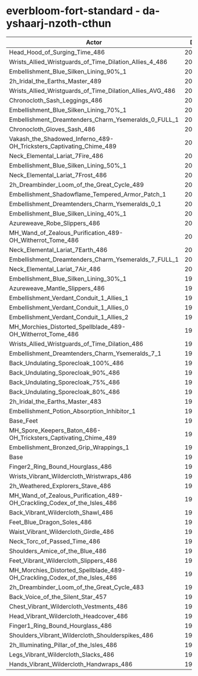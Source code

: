 # everbloom-fort-standard - da-yshaarj-nzoth-cthun
| Actor | DPS | Increase |
|---|:---:|:---:|
|Head_Hood_of_Surging_Time_486|202590|1.87%|
|Wrists_Allied_Wristguards_of_Time_Dilation_Allies_4_486|202164|1.65%|
|Embellishment_Blue_Silken_Lining_90%_1|202110|1.62%|
|2h_Iridal_the_Earths_Master_489|201718|1.43%|
|Wrists_Allied_Wristguards_of_Time_Dilation_Allies_AVG_486|201611|1.37%|
|Chronocloth_Sash_Leggings_486|201358|1.25%|
|Embellishment_Blue_Silken_Lining_70%_1|201287|1.21%|
|Embellishment_Dreamtenders_Charm_Ysemeralds_0_FULL_1|201072|1.10%|
|Chronocloth_Gloves_Sash_486|200901|1.02%|
|Vakash_the_Shadowed_Inferno_489-OH_Tricksters_Captivating_Chime_489|200895|1.01%|
|Neck_Elemental_Lariat_7Fire_486|200762|0.95%|
|Embellishment_Blue_Silken_Lining_50%_1|200688|0.91%|
|Neck_Elemental_Lariat_7Frost_486|200682|0.91%|
|2h_Dreambinder_Loom_of_the_Great_Cycle_489|200508|0.82%|
|Embellishment_Shadowflame_Tempered_Armor_Patch_1|200491|0.81%|
|Embellishment_Dreamtenders_Charm_Ysemeralds_0_1|200375|0.75%|
|Embellishment_Blue_Silken_Lining_40%_1|200274|0.70%|
|Azureweave_Robe_Slippers_486|200255|0.69%|
|MH_Wand_of_Zealous_Purification_489-OH_Witherrot_Tome_486|200180|0.65%|
|Neck_Elemental_Lariat_7Earth_486|200160|0.64%|
|Embellishment_Dreamtenders_Charm_Ysemeralds_7_FULL_1|200032|0.58%|
|Neck_Elemental_Lariat_7Air_486|200006|0.57%|
|Embellishment_Blue_Silken_Lining_30%_1|199923|0.52%|
|Azureweave_Mantle_Slippers_486|199920|0.52%|
|Embellishment_Verdant_Conduit_1_Allies_1|199879|0.50%|
|Embellishment_Verdant_Conduit_1_Allies_0|199832|0.48%|
|Embellishment_Verdant_Conduit_1_Allies_2|199814|0.47%|
|MH_Morchies_Distorted_Spellblade_489-OH_Witherrot_Tome_486|199813|0.47%|
|Wrists_Allied_Wristguards_of_Time_Dilation_486|199675|0.40%|
|Embellishment_Dreamtenders_Charm_Ysemeralds_7_1|199670|0.40%|
|Back_Undulating_Sporecloak_100%_486|199538|0.33%|
|Back_Undulating_Sporecloak_90%_486|199497|0.31%|
|Back_Undulating_Sporecloak_75%_486|199327|0.22%|
|Back_Undulating_Sporecloak_80%_486|199319|0.22%|
|2h_Iridal_the_Earths_Master_483|199307|0.21%|
|Embellishment_Potion_Absorption_Inhibitor_1|199209|0.17%|
|Base_Feet|199191|0.16%|
|MH_Spore_Keepers_Baton_486-OH_Tricksters_Captivating_Chime_489|199069|0.10%|
|Embellishment_Bronzed_Grip_Wrappings_1|198903|0.01%|
|Base|198880|0.00%|
|Finger2_Ring_Bound_Hourglass_486|198876|0.00%|
|Wrists_Vibrant_Wildercloth_Wristwraps_486|198712|-0.08%|
|2h_Weathered_Explorers_Stave_486|198638|-0.12%|
|MH_Wand_of_Zealous_Purification_489-OH_Crackling_Codex_of_the_Isles_486|198591|-0.15%|
|Back_Vibrant_Wildercloth_Shawl_486|198587|-0.15%|
|Feet_Blue_Dragon_Soles_486|198542|-0.17%|
|Waist_Vibrant_Wildercloth_Girdle_486|198536|-0.17%|
|Neck_Torc_of_Passed_Time_486|198468|-0.21%|
|Shoulders_Amice_of_the_Blue_486|198429|-0.23%|
|Feet_Vibrant_Wildercloth_Slippers_486|198341|-0.27%|
|MH_Morchies_Distorted_Spellblade_489-OH_Crackling_Codex_of_the_Isles_486|198294|-0.29%|
|2h_Dreambinder_Loom_of_the_Great_Cycle_483|198227|-0.33%|
|Back_Voice_of_the_Silent_Star_457|198171|-0.36%|
|Chest_Vibrant_Wildercloth_Vestments_486|198013|-0.44%|
|Head_Vibrant_Wildercloth_Headcover_486|197989|-0.45%|
|Finger1_Ring_Bound_Hourglass_486|197740|-0.57%|
|Shoulders_Vibrant_Wildercloth_Shoulderspikes_486|197616|-0.64%|
|2h_Illuminating_Pillar_of_the_Isles_486|197567|-0.66%|
|Legs_Vibrant_Wildercloth_Slacks_486|197445|-0.72%|
|Hands_Vibrant_Wildercloth_Handwraps_486|197070|-0.91%|
